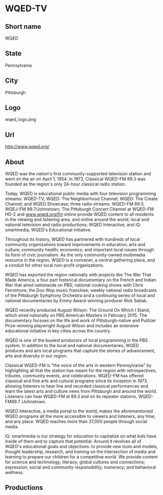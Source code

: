 # WQED-TV

## Short name

WQED

## State

Pennsylvania

## City

Pittsburgh

## Logo

wqed\_logo.png

## Url

http://www.wqed.org/

## About

WQED was the nation's first community-supported television station
and went on the air on April 1, 1954.  In 1973, Classical WQED-FM 89.3 was founded
as the region's only 24-hour classical radio station.

Today, WQED is educational
public media with four television programming streams: WQED-TV; WQED: The Neighborhood
Channel; WQED: The Create Channel; and WQED Showcase; three radio streams: WQED-FM
89.3; WQEJ-FM 89.7/Johnstown; The Pittsburgh Concert Channel at WQED-FM HD-2 and
www.wqed.org/fm online provide WQED content to all residents in the viewing and
listening area, and online around the world;  local and national television and
radio productions; WQED Interactive, and iQ: smartmedia, WQED's Educational initiative.

Throughout its history, WQED has partnered with hundreds of local community
organizations toward improvements in education; arts and culture; community health;
economics; and important local issues through its form of civic journalism.  As
the only community-owned multimedia resource in the region, WQED is a convener,
a central gathering place, and a conduit for other local non-profit organizations.

WQED has exported the region nationally with projects like The War That Made
America, a four part historical documentary on the French and Indian War that
aired nationwide on PBS; national cooking shows with Chris Fennimore; the Doo
Wop music franchise; weekly national radio broadcasts of the Pittsburgh Symphony
Orchestra and a continuing series of local and national documentaries by Emmy
Award-winning producer Rick Sebak. 

WQED recenlty produced August
Wilson: The Ground On Which I Stand, which aired nationally on PBS American
Masters in February 2015.  The documentary focsues on the life and work of
Pittsburgh-native and Pulitzer Prize-winning playwright August Wilson and
includes an extensive educational initiative in key cities across the country.


WQED is one of the busiest producers of local programming in the PBS system.
In addition to the local and national documentaries, WQED produces and airs
local programs that capture the stories of advancement, arts and diversity in
our region. 

Classical WQED-FM is "the voice of the arts in western Pennsylvania"
by highlighting all that the station has meant for the region with retrospectives,
tributes, community events, and celebrations. WQED-FM has offered classical and
fine arts and cultural programs since its inception in 1973, allowing listeners
to hear live and recorded classical performances and learn the latest arts and
culture news from Pittsburgh and around the world. Listeners can hear WQED-FM
at 89.3 and on its repeater stations, WQED-FM89.7 /Johnstown. 

WQED Interactive,
a media portal to the world, makes the aforementioned WQED programs all the more
accessible to viewers and listeners, any time, and any place. WQED reaches more
than 37,000 people through social media. 

iQ: smartmedia is our strategy for
education to capitalize on what kids have inside of them and to capture that potential.
Around it revolves all of WQED's educational goals and objectives: to provide
new tools and models, thought leadership, research, and training on the intersection
of media and learning to prepare our children for a competitive world. We provide
content for science and technology; literacy; global cultures and connections;
expression; social and community responsibility; numeracy; and behavioral wellness.


## Productions


